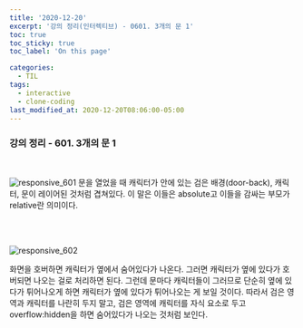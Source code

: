 ```yaml
---
title: '2020-12-20'
excerpt: '강의 정리(인터렉티브) - 0601. 3개의 문 1'
toc: true
toc_sticky: true
toc_label: 'On this page'

categories:
  - TIL
tags:
  - interactive
  - clone-coding
last_modified_at: 2020-12-20T08:06:00-05:00
---
```


### 강의 정리 - 601. 3개의 문 1

<br />

![responsive_601](https://user-images.githubusercontent.com/75867748/102704258-7b02d480-42bc-11eb-805b-0806651872b5.png)
문을 열었을 때 캐릭터가 안에 있는 검은 배경(door-back), 캐릭터, 문이 레이어된 것처럼 겹쳐있다. 이 말은 이들은 absolute고 이들을 감싸는 부모가 relative란 의미이다.

<br />
<br />

![responsive_602](https://user-images.githubusercontent.com/75867748/102704255-71796c80-42bc-11eb-973e-e7e595985a7c.png)

화면을 호버하면 캐릭터가 옆에서 숨어있다가 나온다. 그러면 캐릭터가 옆에 있다가 호버되면 나오는 걸로 처리하면 된다. 그런데 문마다 캐릭터들이 그러므로 단순히 옆에 있다가 튀어나오게 하면 캐릭터가 옆에 있다가 튀어나오는 게 보일 것이다. 따라서 검은 영역과 캐릭터를 나란히 두지 말고, 검은 영역에 캐릭터를 자식 요소로 두고 overflow:hidden을 하면 숨어있다가 나오는 것처럼 보인다.
